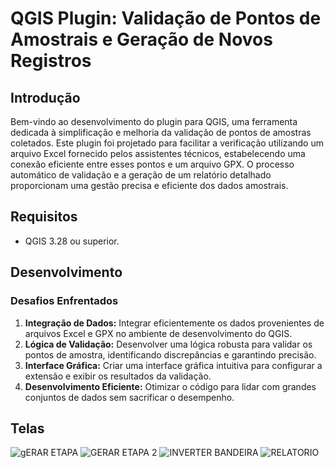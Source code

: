 # QGIS Plugin: Validação de Pontos de Amostrais e Geração de Novos Registros

## Introdução

Bem-vindo ao desenvolvimento do plugin para QGIS, uma ferramenta dedicada à simplificação e melhoria da validação de pontos de amostras coletados. Este plugin foi projetado para facilitar a verificação utilizando um arquivo Excel fornecido pelos assistentes técnicos, estabelecendo uma conexão eficiente entre esses pontos e um arquivo GPX. O processo automático de validação e a geração de um relatório detalhado proporcionam uma gestão precisa e eficiente dos dados amostrais.

## Requisitos

- QGIS 3.28 ou superior.

## Desenvolvimento

### Desafios Enfrentados

1. **Integração de Dados:** Integrar eficientemente os dados provenientes de arquivos Excel e GPX no ambiente de desenvolvimento do QGIS.
2. **Lógica de Validação:** Desenvolver uma lógica robusta para validar os pontos de amostra, identificando discrepâncias e garantindo precisão.
3. **Interface Gráfica:** Criar uma interface gráfica intuitiva para configurar a extensão e exibir os resultados da validação.
4. **Desenvolvimento Eficiente:** Otimizar o código para lidar com grandes conjuntos de dados sem sacrificar o desempenho.

## Telas
![gERAR ETAPA](https://github.com/SouzaVI/VALIDAR-AMOSTRAGEM/assets/98165012/05a4789f-5e7c-49da-b2a9-386827998b7d)
![GERAR ETAPA 2](https://github.com/SouzaVI/VALIDAR-AMOSTRAGEM/assets/98165012/18fef25c-da38-40a9-a62a-0687a6e92e99)
![INVERTER BANDEIRA](https://github.com/SouzaVI/VALIDAR-AMOSTRAGEM/assets/98165012/b9ea5341-8bda-4b3a-b7f0-8fdefba83d95)
![RELATORIO](https://github.com/SouzaVI/VALIDAR-AMOSTRAGEM/assets/98165012/7fe31bed-1f4b-4287-827a-e3b4cbb2c4a2)
